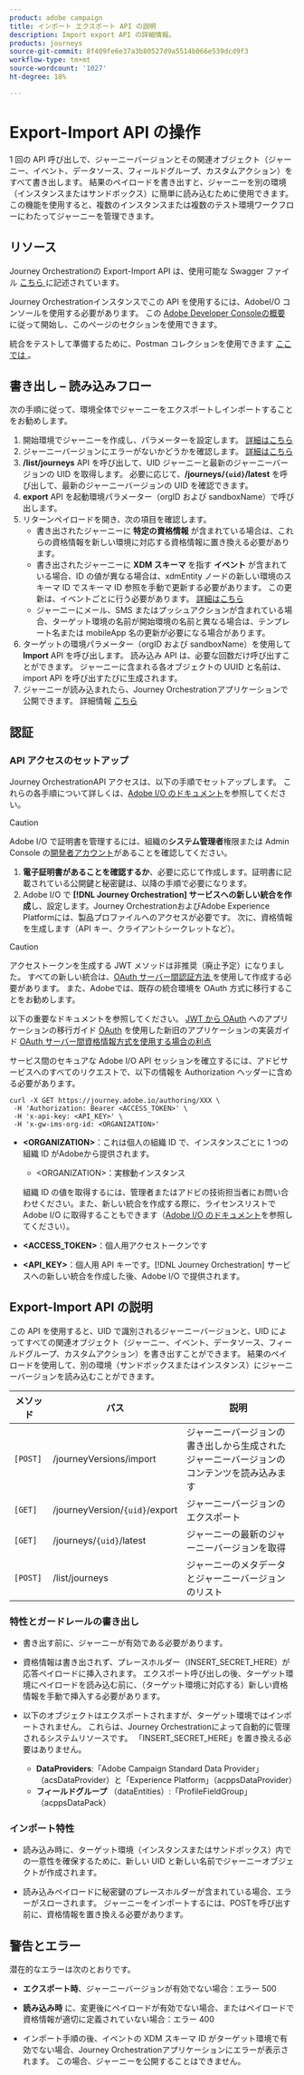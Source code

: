 ```yaml
---
product: adobe campaign
title: インポート エクスポート API の説明
description: Import export API の詳細情報。
products: journeys
source-git-commit: 8f409fe6e37a3b80527d9a5514b066e539dcd9f3
workflow-type: tm+mt
source-wordcount: '1027'
ht-degree: 18%

---
```



# Export-Import API の操作

1 回の API 呼び出しで、ジャーニーバージョンとその関連オブジェクト（ジャーニー、イベント、データソース、フィールドグループ、カスタムアクション）をすべて書き出します。 結果のペイロードを書き出すと、ジャーニーを別の環境（インスタンスまたはサンドボックス）に簡単に読み込むために使用できます。
この機能を使用すると、複数のインスタンスまたは複数のテスト環境ワークフローにわたってジャーニーを管理できます。


## リソース

Journey Orchestrationの Export-Import API は、使用可能な Swagger ファイル [ こちら ](https://adobedocs.github.io/JourneyAPI/docs/) に記述されています。

Journey Orchestrationインスタンスでこの API を使用するには、AdobeI/O コンソールを使用する必要があります。 この [Adobe Developer Consoleの概要 ](https://www.adobe.io/apis/experienceplatform/console/docs.html#!AdobeDocs/adobeio-console/master/getting-started.md) に従って開始し、このページのセクションを使用できます。

統合をテストして準備するために、Postman コレクションを使用できます [ ここでは ](https://raw.githubusercontent.com/AdobeDocs/JourneyAPI/master/postman-collections/Journey-Orchestration_Export-import-API_postman-collection.json)。


## 書き出し – 読み込みフロー

次の手順に従って、環境全体でジャーニーをエクスポートしインポートすることをお勧めします。

1. 開始環境でジャーニーを作成し、パラメーターを設定します。 [ 詳細はこちら ](https://experienceleague.adobe.com/docs/journeys/using/building-journeys/about-journey-building/journey.html?lang=ja)
1. ジャーニーバージョンにエラーがないかどうかを確認します。 [ 詳細はこちら ](https://experienceleague.adobe.com/docs/journeys/using/building-journeys/testing-the-journey.html?lang=ja)
1. **/list/journeys** API を呼び出して、UID ジャーニーと最新のジャーニーバージョンの UID を取得します。 必要に応じて、**/journeys/`{uid}`/latest** を呼び出して、最新のジャーニーバージョンの UID を確認できます。
1. **export** API を起動環境パラメーター（orgID および sandboxName）で呼び出します。
1. リターンペイロードを開き、次の項目を確認します。
   * 書き出されたジャーニーに **特定の資格情報** が含まれている場合は、これらの資格情報を新しい環境に対応する資格情報に置き換える必要があります。
   * 書き出されたジャーニーに **XDM スキーマ** を指す **イベント** が含まれている場合、ID の値が異なる場合は、xdmEntity ノードの新しい環境のスキーマ ID でスキーマ ID 参照を手動で更新する必要があります。 この更新は、イベントごとに行う必要があります。 [ 詳細はこちら ](https://experienceleague.adobe.com/docs/journeys/using/events-journeys/experience-event-schema.html?lang=ja)
   * ジャーニーにメール、SMS またはプッシュアクションが含まれている場合、ターゲット環境の名前が開始環境の名前と異なる場合は、テンプレート名または mobileApp 名の更新が必要になる場合があります。
1. ターゲットの環境パラメーター（orgID および sandboxName）を使用して **Import** API を呼び出します。 読み込み API は、必要な回数だけ呼び出すことができます。 ジャーニーに含まれる各オブジェクトの UUID と名前は、import API を呼び出すたびに生成されます。
1. ジャーニーが読み込まれたら、Journey Orchestrationアプリケーションで公開できます。 詳細情報 [ こちら ](https://experienceleague.adobe.com/docs/journeys/using/building-journeys/publishing-the-journey.html?lang=ja)


## 認証

### API アクセスのセットアップ

Journey OrchestrationAPI アクセスは、以下の手順でセットアップします。 これらの各手順について詳しくは、[Adobe I/O のドキュメント](https://www.adobe.io/authentication/auth-methods.html#!AdobeDocs/adobeio-auth/master/AuthenticationOverview/ServiceAccountIntegration.md)を参照してください。

>[!CAUTION]
>
>Adobe I/O で証明書を管理するには、組織の<b>システム管理者</b>権限または Admin Console の[開発者アカウント](https://helpx.adobe.com/jp/enterprise/using/manage-developers.html)があることを確認してください。

1. **電子証明書があることを確認するか**、必要に応じて作成します。証明書に記載されている公開鍵と秘密鍵は、以降の手順で必要になります。
1. Adobe I/O で **[!DNL Journey Orchestration] サービスへの新しい統合を作成**&#x200B;し、設定します。Journey OrchestrationおよびAdobe Experience Platformには、製品プロファイルへのアクセスが必要です。 次に、資格情報を生成します（API キー、クライアントシークレットなど）。

>[!CAUTION]
>
>アクセストークンを生成する JWT メソッドは非推奨（廃止予定）になりました。 すべての新しい統合は、[OAuth サーバー間認証方法 ](https://experienceleague.adobe.com/docs/experience-platform/landing/platform-apis/api-authentication.html?lang=ja#select-oauth-server-to-server) を使用して作成する必要があります。 また、Adobeでは、既存の統合環境を OAuth 方式に移行することをお勧めします。
>
>以下の重要なドキュメントを参照してください。
>[JWT から OAuth](https://developer.adobe.com/developer-console/docs/guides/authentication/ServerToServerAuthentication/migration/) へのアプリケーションの移行ガイド
>[OAuth](https://developer.adobe.com/developer-console/docs/guides/authentication/ServerToServerAuthentication/implementation/) を使用した新旧のアプリケーションの実装ガイド
>[OAuth サーバー間資格情報方式を使用する場合の利点 ](https://developer.adobe.com/developer-console/docs/guides/authentication/ServerToServerAuthentication/migration/#why-oauth-server-to-server-credentials)


サービス間のセキュアな Adobe I/O API セッションを確立するには、アドビサービスへのすべてのリクエストで、以下の情報を Authorization ヘッダーに含める必要があります。

```
curl -X GET https://journey.adobe.io/authoring/XXX \
 -H 'Authorization: Bearer <ACCESS_TOKEN>' \
 -H 'x-api-key: <API_KEY>' \
 -H 'x-gw-ims-org-id: <ORGANIZATION>'
```

* **&lt;ORGANIZATION>**：これは個人の組織 ID で、インスタンスごとに 1 つの組織 ID がAdobeから提供されます。

   * &lt;ORGANIZATION>：実稼動インスタンス

  組織 ID の値を取得するには、管理者またはアドビの技術担当者にお問い合わせください。また、新しい統合を作成する際に、ライセンスリストで Adobe I/O に取得することもできます（[Adobe I/O のドキュメント](https://www.adobe.io/authentication.html)を参照してください）。

* **&lt;ACCESS_TOKEN>**：個人用アクセストークンです

* **&lt;API_KEY>**：個人用 API キーです。[!DNL Journey Orchestration] サービスへの新しい統合を作成した後、Adobe I/O で提供されます。



## Export-Import API の説明

この API を使用すると、UID で識別されるジャーニーバージョンと、UID によってすべての関連オブジェクト（ジャーニー、イベント、データソース、フィールドグループ、カスタムアクション）を書き出すことができます。
結果のペイロードを使用して、別の環境（サンドボックスまたはインスタンス）にジャーニーバージョンを読み込むことができます。

| メソッド | パス | 説明 |
|---|---|---|
| `[POST]` | /journeyVersions/import | ジャーニーバージョンの書き出しから生成されたジャーニーバージョンのコンテンツを読み込みます |
| `[GET]` | /journeyVersion/`{uid}`/export | ジャーニーバージョンのエクスポート |
| `[GET]` | /journeys/`{uid}`/latest | ジャーニーの最新のジャーニーバージョンを取得 |
| `[POST]` | /list/journeys | ジャーニーのメタデータとジャーニーバージョンのリスト |


### 特性とガードレールの書き出し

* 書き出す前に、ジャーニーが有効である必要があります。

* 資格情報は書き出されず、プレースホルダー（INSERT_SECRET_HERE）が応答ペイロードに挿入されます。
エクスポート呼び出しの後、ターゲット環境にペイロードを読み込む前に、（ターゲット環境に対応する）新しい資格情報を手動で挿入する必要があります。

* 以下のオブジェクトはエクスポートされますが、ターゲット環境ではインポートされません。 これらは、Journey Orchestrationによって自動的に管理されるシステムリソースです。 「INSERT_SECRET_HERE」を置き換える必要はありません。
   * **DataProviders**:「Adobe Campaign Standard Data Provider」（acsDataProvider）と「Experience Platform」（acppsDataProvider）
   * **フィールドグループ** （dataEntities）:「ProfileFieldGroup」（acppsDataPack）



### インポート特性

* 読み込み時に、ターゲット環境（インスタンスまたはサンドボックス）内での一意性を確保するために、新しい UID と新しい名前でジャーニーオブジェクトが作成されます。

* 読み込みペイロードに秘密鍵のプレースホルダーが含まれている場合、エラーがスローされます。 ジャーニーをインポートするには、POSTを呼び出す前に、資格情報を置き換える必要があります。

## 警告とエラー

潜在的なエラーは次のとおりです。

* **エクスポート時**、ジャーニーバージョンが有効でない場合：エラー 500

* **読み込み時** に、変更後にペイロードが有効でない場合、またはペイロードで資格情報が適切に定義されていない場合：エラー 400

* インポート手順の後、イベントの XDM スキーマ ID がターゲット環境で有効でない場合、Journey Orchestrationアプリケーションにエラーが表示されます。 この場合、ジャーニーを公開することはできません。